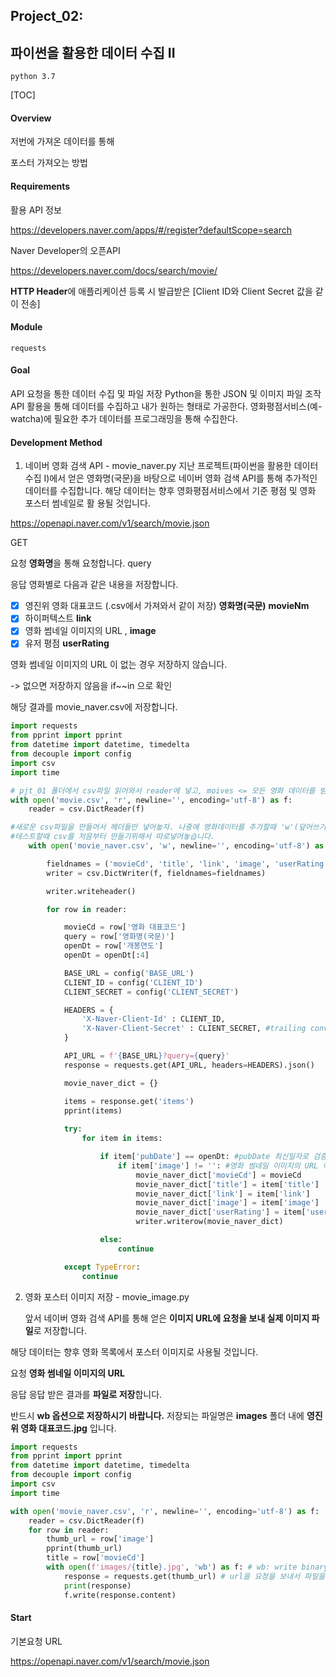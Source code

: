 

## Project_02: 

## 파이썬을 활용한 데이터 수집 II

`python 3.7`

[TOC]



#### Overview

저번에 가져온 데이터를 통해

포스터 가져오는 방법



#### Requirements

활용 API 정보

https://developers.naver.com/apps/#/register?defaultScope=search

Naver Developer의 오픈API



https://developers.naver.com/docs/search/movie/

**HTTP Header**에 애플리케이션 등록 시 발급받은 [Client ID와 Client Secret 값을 같이 전송]



#### Module

`requests`



#### Goal

API 요청을 통한 데이터 수집 및 파일 저장
Python을 통한 JSON 및 이미지 파일 조작
API 활용을 통해 데이터를 수집하고 내가 원하는 형태로 가공한다.
영화평점서비스(예- watcha)에 필요한 추가 데이터를 프로그래밍을 통해 수집한다.



#### Development Method

1. 네이버 영화 검색 API - movie_naver.py
    지난 프로젝트(파이썬을 활용한 데이터 수집 I)에서 얻은 영화명(국문)을 바탕으로 네이버 영화 검색 API를 통해
    추가적인 데이터를 수집합니다. 해당 데이터는 향후 영화평점서비스에서 기준 평점 및 영화 포스터 썸네일로 활
    용될 것입니다.

  https://openapi.naver.com/v1/search/movie.json

  GET

요청
**영화명**을 통해 요청합니다.  query

응답
영화별로 다음과 같은 내용을 저장합니다.



- [x]  영진위 영화 대표코드 (.csv에서 가져와서 같이 저장) **영화명(국문)**    **movieNm**
- [x]  하이퍼텍스트 **link** 
- [x]  영화 썸네일 이미지의 URL ,  **image**
- [x] 유저 평점 **userRating**

영화 썸네일 이미지의 URL 이 없는 경우 저장하지 않습니다.

-> 없으면 저장하지 않음을 if~~in 으로 확인

해당 결과를 movie_naver.csv에 저장합니다.

```python
import requests
from pprint import pprint
from datetime import datetime, timedelta
from decouple import config
import csv
import time

# pjt_01 폴더에서 csv파일 읽어와서 reader에 넣고, moives <= 모든 영화 데이터를 받을 딕셔너리. 키값은 영화제목으로 할 예정
with open('movie.csv', 'r', newline='', encoding='utf-8') as f:
    reader = csv.DictReader(f)

#새로운 csv파일을 만들어서 헤더들만 넣어놓자. 나중에 영화데이터를 추가할때 'w'(덮어쓰기)대신 'a'(데이터 추가)로 넣는데. 그럼 테스트할때마다 줄이 추가되기때문에
#테스트할때 csv를 처음부터 만들기위해서 따로넣어놓습니다.
    with open('movie_naver.csv', 'w', newline='', encoding='utf-8') as f:

        fieldnames = ('movieCd', 'title', 'link', 'image', 'userRating')
        writer = csv.DictWriter(f, fieldnames=fieldnames)

        writer.writeheader() 

        for row in reader:

            movieCd = row['영화 대표코드']
            query = row['영화명(국문)']
            openDt = row['개봉연도']
            openDt = openDt[:4]

            BASE_URL = config('BASE_URL')
            CLIENT_ID = config('CLIENT_ID')
            CLIENT_SECRET = config('CLIENT_SECRET')

            HEADERS = {
                'X-Naver-Client-Id' : CLIENT_ID,
                'X-Naver-Client-Secret' : CLIENT_SECRET, #trailing convention
            }

            API_URL = f'{BASE_URL}?query={query}'
            response = requests.get(API_URL, headers=HEADERS).json()

            movie_naver_dict = {}

            items = response.get('items')
            pprint(items)
            
            try:
                for item in items:

                    if item['pubDate'] == openDt: #pubDate 최신일자로 검증 'pubDate': '2018'
                        if item['image'] != '': #영화 썸네일 이미지의 URL 이 없는 경우 저장하지 않습니다.
                            movie_naver_dict['movieCd'] = movieCd
                            movie_naver_dict['title'] = item['title']
                            movie_naver_dict['link'] = item['link']
                            movie_naver_dict['image'] = item['image']
                            movie_naver_dict['userRating'] = item['userRating']
                            writer.writerow(movie_naver_dict)

                    else:
                        continue

            except TypeError:
                continue
```



2. 영화 포스터 이미지 저장 - movie_image.py

   앞서 네이버 영화 검색 API를 통해 얻은 **이미지 URL에 요청을 보내 실제 이미지 파일**로 저장합니다. 

해당 데이터는 향후 영화 목록에서 포스터 이미지로 사용될 것입니다.

요청
**영화 썸네일 이미지의 URL**

응답
응답 받은 결과를 **파일로 저장**합니다. 

반드시 **wb 옵션으로 저장하시기** **바랍니다.**
저장되는 파일명은 **images** 폴더 내에 **영진위 영화 대표코드.jpg** 입니다.



```python
import requests
from pprint import pprint
from datetime import datetime, timedelta
from decouple import config
import csv
import time

with open('movie_naver.csv', 'r', newline='', encoding='utf-8') as f:
    reader = csv.DictReader(f)
    for row in reader:
        thumb_url = row['image']
        pprint(thumb_url)
        title = row['movieCd']
        with open(f'images/{title}.jpg', 'wb') as f: # wb: write binary
            response = requests.get(thumb_url) # url을 요청을 보내서 파일을 응답받는다.
            print(response)
            f.write(response.content)
```



#### Start

기본요청 URL

https://openapi.naver.com/v1/search/movie.json